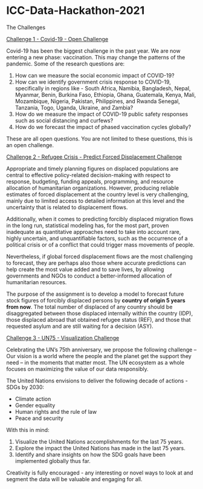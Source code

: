 # ICC-Data-Hackathon-2021

The Challenges 

[Challenge 1 - Covid-19 - Open Challenge](COVID-19)

Covid-19 has been the biggest challenge in the past year. We are now entering a new phase: vaccination.
This may change the patterns of the pandemic.
Some of the research questions are:

  1. How can we measure the social economic impact of COVID-19?
  2. How can we identify government crisis response to COVID-19, specifically in regions like - South Africa, Namibia, Bangladesh, Nepal, Myanmar, Benin, Burkina Faso, Ethiopia, Ghana, Guatemala, Kenya, Mali, Mozambique, Nigeria, Pakistan, Philippines, and Rwanda Senegal, Tanzania, Togo, Uganda, Ukraine, and Zambia? 
  3. How do we measure the impact of COVID-19 public safety responses such as social distancing and curfews?
  4. How do we forecast the impact of phased vaccination cycles globally?

These are all open questions. You are not limited to these questions, this is an open challenge.

[Challenge 2 - Refugee Crisis - Predict Forced Displacement Challenge](Refugee%20Crisis) 

Appropriate and timely planning figures on displaced populations are central to effective policy-related decision-making with respect to response, budgeting, funding appeals, programming, and resource allocation of humanitarian organizations. However, producing reliable estimates of forced displacement at the country level is very challenging, mainly due to limited access to detailed information at this level and the uncertainty that is related to displacement flows. 

Additionally, when it comes to predicting forcibly displaced migration flows in the long run, statistical modeling has, for the most part, proven inadequate as quantitative approaches need to take into account rare, highly uncertain, and unquantifiable factors, such as the occurrence of a political crisis or of a conflict that could trigger mass movements of people.  

Nevertheless, if global forced displacement flows are the most challenging to forecast, they are perhaps also those where accurate predictions can help create the most value added and to save lives, by allowing governments and NGOs to conduct a better-informed allocation of humanitarian resources.

The purpose of the assignment is to develop a model to forecast future stock figures of forcibly displaced persons by **country of origin 5 years from now**.  The total number of displaced of any country should be disaggregated between those displaced internally within the country (IDP), those displaced abroad that obtained refugee status (REF), and those that requested asylum and are still waiting for a decision (ASY).
 

[Challenge 3 - UN75 - Visualization Challenge](UN75)

Celebrating the UN’s 75th anniversary, we propose the following challenge –
Our vision is a world where the people and the planet get the support they need – in the moments that matter most. The UN ecosystem as a whole focuses on maximizing the value of our data responsibly. 

The United Nations envisions to deliver the following decade of actions - SDGs by 2030:

- Climate action
- Gender equality
- Human rights and the rule of law
- Peace and security



With this in mind:
1.	Visualize the United Nations accomplishments for the last 75 years.
2.	Explore the impact the United Nations has made in the last 75 years.
3.	Identify and share insights on how the SDG goals have been implemented globally thus far. 

Creativity is fully encouraged - any interesting or novel ways to look at and segment the data will be valuable and engaging for all. 
